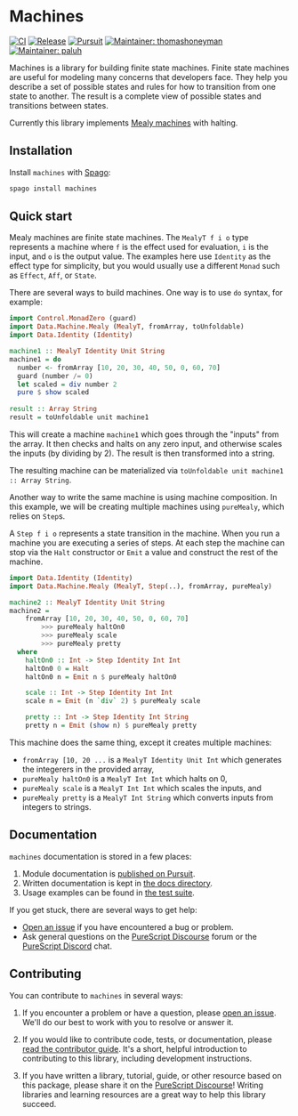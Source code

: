# Machines

[![CI](https://github.com/purescript-contrib/purescript-machines/workflows/CI/badge.svg?branch=main)](https://github.com/purescript-contrib/purescript-machines/actions?query=workflow%3ACI+branch%3Amain)
[![Release](http://img.shields.io/github/release/purescript-contrib/purescript-machines.svg)](https://github.com/purescript-contrib/purescript-machines/releases)
[![Pursuit](http://pursuit.purescript.org/packages/purescript-machines/badge)](http://pursuit.purescript.org/packages/purescript-machines)
[![Maintainer: thomashoneyman](https://img.shields.io/badge/maintainer-thomashoneyman-teal.svg)](http://github.com/thomashoneyman)
[![Maintainer: paluh](https://img.shields.io/badge/maintainer-paluh-teal.svg)](http://github.com/paluh)

Machines is a library for building finite state machines. Finite state machines are useful for modeling many concerns that developers face. They help you describe a set of possible states and rules for how to transition from one state to another. The result is a complete view of possible states and transitions between states.

Currently this library implements [Mealy machines](https://en.wikipedia.org/wiki/Mealy_machine) with halting.

## Installation

Install `machines` with [Spago](https://github.com/purescript/spago):

```sh
spago install machines
```

## Quick start

Mealy machines are finite state machines. The `MealyT f i o` type represents a machine where `f` is the effect used for evaluation, `i` is the input, and `o` is the output value. The examples here use `Identity` as the effect type for simplicity, but you would usually use a different `Monad` such as `Effect`, `Aff`, or `State`.

There are several ways to build machines. One way is to use `do` syntax,
for example:

```purescript
import Control.MonadZero (guard)
import Data.Machine.Mealy (MealyT, fromArray, toUnfoldable)
import Data.Identity (Identity)

machine1 :: MealyT Identity Unit String
machine1 = do
  number <- fromArray [10, 20, 30, 40, 50, 0, 60, 70]
  guard (number /= 0)
  let scaled = div number 2
  pure $ show scaled
  
result :: Array String
result = toUnfoldable unit machine1
```

This will create a machine `machine1` which goes through the "inputs"
from the array. It then checks and halts on any zero input, and otherwise
scales the inputs (by dividing by 2). The result is then transformed into a string.

The resulting machine can be materialized via `toUnfoldable unit machine1 :: Array String`.

Another way to write the same machine is using machine composition. In this example, we will be creating multiple machines using `pureMealy`, which relies on `Step`s.

A `Step f i o` represents a state transition in the machine. When you run a machine you are executing a series of steps. At each step the machine can stop via the `Halt` constructor or `Emit` a value and construct the rest of the machine.

```purescript
import Data.Identity (Identity)
import Data.Machine.Mealy (MealyT, Step(..), fromArray, pureMealy)

machine2 :: MealyT Identity Unit String
machine2 =
    fromArray [10, 20, 30, 40, 50, 0, 60, 70]
        >>> pureMealy haltOn0
        >>> pureMealy scale
        >>> pureMealy pretty
  where
    haltOn0 :: Int -> Step Identity Int Int
    haltOn0 0 = Halt
    haltOn0 n = Emit n $ pureMealy haltOn0

    scale :: Int -> Step Identity Int Int
    scale n = Emit (n `div` 2) $ pureMealy scale

    pretty :: Int -> Step Identity Int String
    pretty n = Emit (show n) $ pureMealy pretty
```

This machine does the same thing, except it creates multiple machines:

- `fromArray [10, 20 ...` is a `MealyT Identity Unit Int` which generates
    the integerers in the provided array,
- `pureMealy haltOn0` is a `MealyT Int Int` which halts on 0,
- `pureMealy scale` is a `MealyT Int Int` which scales the inputs, and
- `pureMealy pretty` is a `MealyT Int String` which converts inputs
    from integers to strings.

## Documentation

`machines` documentation is stored in a few places:

1. Module documentation is [published on Pursuit](https://pursuit.purescript.org/packages/purescript-machines).
2. Written documentation is kept in [the docs directory](./docs).
3. Usage examples can be found in [the test suite](./test).

If you get stuck, there are several ways to get help:

- [Open an issue](https://github.com/purescript-contrib/purescript-machines/issues) if you have encountered a bug or problem.
- Ask general questions on the [PureScript Discourse](https://discourse.purescript.org) forum or the [PureScript Discord](https://purescript.org/chat) chat.

## Contributing

You can contribute to `machines` in several ways:

1. If you encounter a problem or have a question, please [open an issue](https://github.com/purescript-contrib/purescript-machines/issues). We'll do our best to work with you to resolve or answer it.

2. If you would like to contribute code, tests, or documentation, please [read the contributor guide](./CONTRIBUTING.md). It's a short, helpful introduction to contributing to this library, including development instructions.

3. If you have written a library, tutorial, guide, or other resource based on this package, please share it on the [PureScript Discourse](https://discourse.purescript.org)! Writing libraries and learning resources are a great way to help this library succeed.
